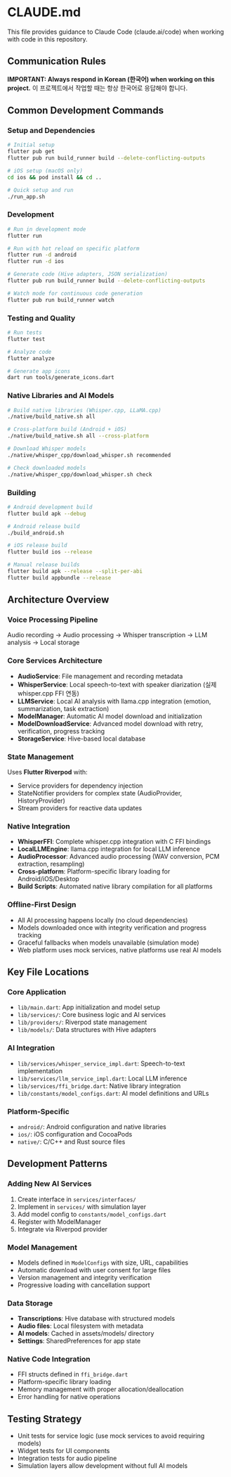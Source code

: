 # CLAUDE.md

This file provides guidance to Claude Code (claude.ai/code) when working with code in this repository.

## Communication Rules

**IMPORTANT: Always respond in Korean (한국어) when working on this project.**
이 프로젝트에서 작업할 때는 항상 한국어로 응답해야 합니다.

## Common Development Commands

### Setup and Dependencies
```bash
# Initial setup
flutter pub get
flutter pub run build_runner build --delete-conflicting-outputs

# iOS setup (macOS only)
cd ios && pod install && cd ..

# Quick setup and run
./run_app.sh
```

### Development
```bash
# Run in development mode
flutter run

# Run with hot reload on specific platform
flutter run -d android
flutter run -d ios

# Generate code (Hive adapters, JSON serialization)
flutter pub run build_runner build --delete-conflicting-outputs

# Watch mode for continuous code generation
flutter pub run build_runner watch
```

### Testing and Quality
```bash
# Run tests
flutter test

# Analyze code
flutter analyze

# Generate app icons
dart run tools/generate_icons.dart
```

### Native Libraries and AI Models
```bash
# Build native libraries (Whisper.cpp, LLaMA.cpp)
./native/build_native.sh all

# Cross-platform build (Android + iOS)
./native/build_native.sh all --cross-platform

# Download Whisper models
./native/whisper_cpp/download_whisper.sh recommended

# Check downloaded models
./native/whisper_cpp/download_whisper.sh check
```

### Building
```bash
# Android development build
flutter build apk --debug

# Android release build
./build_android.sh

# iOS release build
flutter build ios --release

# Manual release builds
flutter build apk --release --split-per-abi
flutter build appbundle --release
```

## Architecture Overview

### Voice Processing Pipeline
Audio recording → Audio processing → Whisper transcription → LLM analysis → Local storage

### Core Services Architecture
- **AudioService**: File management and recording metadata
- **WhisperService**: Local speech-to-text with speaker diarization (실제 whisper.cpp FFI 연동)
- **LLMService**: Local AI analysis with llama.cpp integration (emotion, summarization, task extraction)
- **ModelManager**: Automatic AI model download and initialization
- **ModelDownloadService**: Advanced model download with retry, verification, progress tracking
- **StorageService**: Hive-based local database

### State Management
Uses **Flutter Riverpod** with:
- Service providers for dependency injection
- StateNotifier providers for complex state (AudioProvider, HistoryProvider)
- Stream providers for reactive data updates

### Native Integration
- **WhisperFFI**: Complete whisper.cpp integration with C FFI bindings
- **LocalLLMEngine**: llama.cpp integration for local LLM inference
- **AudioProcessor**: Advanced audio processing (WAV conversion, PCM extraction, resampling)
- **Cross-platform**: Platform-specific library loading for Android/iOS/Desktop
- **Build Scripts**: Automated native library compilation for all platforms

### Offline-First Design
- All AI processing happens locally (no cloud dependencies)
- Models downloaded once with integrity verification and progress tracking
- Graceful fallbacks when models unavailable (simulation mode)
- Web platform uses mock services, native platforms use real AI models

## Key File Locations

### Core Application
- `lib/main.dart`: App initialization and model setup
- `lib/services/`: Core business logic and AI services
- `lib/providers/`: Riverpod state management
- `lib/models/`: Data structures with Hive adapters

### AI Integration
- `lib/services/whisper_service_impl.dart`: Speech-to-text implementation
- `lib/services/llm_service_impl.dart`: Local LLM inference
- `lib/services/ffi_bridge.dart`: Native library integration
- `lib/constants/model_configs.dart`: AI model definitions and URLs

### Platform-Specific
- `android/`: Android configuration and native libraries
- `ios/`: iOS configuration and CocoaPods
- `native/`: C/C++ and Rust source files

## Development Patterns

### Adding New AI Services
1. Create interface in `services/interfaces/`
2. Implement in `services/` with simulation layer
3. Add model config to `constants/model_configs.dart`
4. Register with ModelManager
5. Integrate via Riverpod provider

### Model Management
- Models defined in `ModelConfigs` with size, URL, capabilities
- Automatic download with user consent for large files
- Version management and integrity verification
- Progressive loading with cancellation support

### Data Storage
- **Transcriptions**: Hive database with structured models
- **Audio files**: Local filesystem with metadata
- **AI models**: Cached in assets/models/ directory
- **Settings**: SharedPreferences for app state

### Native Code Integration
- FFI structs defined in `ffi_bridge.dart`
- Platform-specific library loading
- Memory management with proper allocation/deallocation
- Error handling for native operations

## Testing Strategy
- Unit tests for service logic (use mock services to avoid requiring models)
- Widget tests for UI components
- Integration tests for audio pipeline
- Simulation layers allow development without full AI models